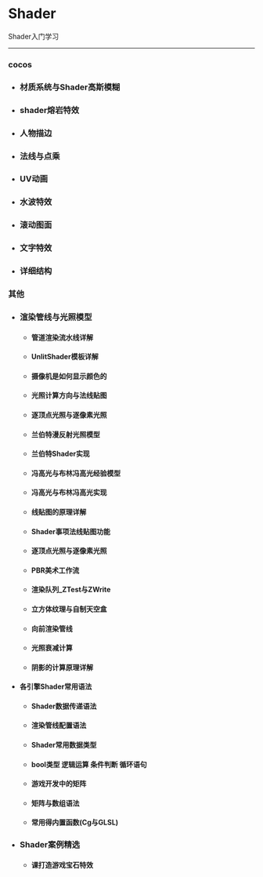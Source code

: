 # Shader
Shader入门学习

------

### cocos

- ### 材质系统与Shader高斯模糊

- ### shader熔岩特效

- ### 人物描边

- ### 法线与点乘

- ### UV动画

- ### 水波特效

- ### 滚动图面

- ### 文字特效

- ### 详细结构

### 其他

- ### 渲染管线与光照模型

  - #### 管道渲染流水线详解

  - #### UnlitShader模板详解

  - #### 摄像机是如何显示颜色的

  - #### 光照计算方向与法线贴图

  - #### 逐顶点光照与逐像素光照

  - #### 兰伯特漫反射光照模型

  - #### 兰伯特Shader实现

  - #### 冯高光与布林冯高光经验模型

  - #### 冯高光与布林冯高光实现

  - #### 线贴图的原理详解

  - #### Shader事项法线贴图功能

  - #### 逐顶点光照与逐像素光照

  - #### PBR美术工作流

  - #### 渲染队列_ZTest与ZWrite

  - #### 立方体纹理与自制天空盒

  - #### 向前渲染管线

  - #### 光照衰减计算

  - #### 阴影的计算原理详解

- #### 各引擎Shader常用语法

  - #### Shader数据传递语法

  - #### 渲染管线配置语法

  - #### Shader常用数据类型

  - #### bool类型 逻辑运算 条件判断 循环语句

  - #### 游戏开发中的矩阵

  - #### 矩阵与数组语法

  - #### 常用得内置函数(Cg与GLSL)

- ### Shader案例精选

  - #### 课打造游戏宝石特效

